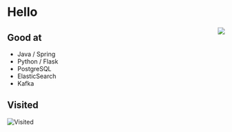 # Hello

<img align="right" src="https://github-readme-stats.vercel.app/api?username=codeSu97&show_icons=true&count_private=true&theme=jolly&icon_color=5CBDD8&bg_color=15,123175,5B2749,777777&hide_title=true&hide_border=true">

## Good at

- Java / Spring
- Python / Flask
- PostgreSQL
- ElasticSearch
- Kafka

## Visited
![Visited](https://count.getloli.com/get/@codeSu97?theme=gelbooru)
